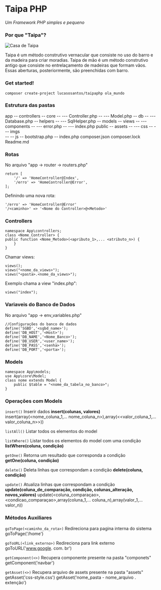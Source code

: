 # Taipa PHP  
*Um Framework PHP simples e pequeno*
  
### Por que "Taipa"?
  
![Casa de Taipa](https://upload.wikimedia.org/wikipedia/commons/thumb/8/88/Serra-Talhada-Casa-de-taipa.jpg/1200px-Serra-Talhada-Casa-de-taipa.jpg)
  
Taipa é um método construtivo vernacular que consiste no uso do barro e da madeira para criar moradias. Taipa de mão é um método construtivo antigo que consiste no entrelaçamento de madeiras que formam vãos. Essas aberturas, posteriormente, são preenchidas com barro.
  
### Get started!
  
```composer create-project lucasosantos/taipaphp ola_mundo```
  
### Estrutura das pastas

app
-- controllers
-- core
-- --- Controller.php
-- --- Model.php
-- db
-- --- Database.php
-- helpers
-- --- SqlHelper.php
-- models
-- views
-- --- components
-- --- error.php
-- --- index.php
public
-- assets
-- --- css
-- --- imgs  
-- -- js
-- bootstrap.php
-- index.php
composer.json 
composer.lock 
Readme.md

### Rotas
  
No arquivo "app -> router -> routers.php"

    return [
        '/' => 'HomeController@Index',
        '/erro' => 'HomeController@Error',
    ];

Definindo uma nova rota:

    '/erro' => 'HomeController@Error'
    '/<caminho>' => '<Nome do Controller>@<Metodo>'
  
### Controllers

    namespace App\controllers;
    class <Nome_Controller> {
    public function <Nome_Metodo>(<apributo_1>,... <atributo_n>) {
        }
    }

Chamar views:

    views();
    views("<nome_da_views>");
    views("<pasta>.<nome_da_views>");
    
Exemplo chama a view "index.php":

    views("index");

### Variaveis do Banco de Dados
  
No arquivo "app -> env_variables.php"

    //Configurações do banco de dados
    define('SGBD','<sgbd_name>');
    define('DB_HOST','<Host>');
    define('DB_NAME','<Nome_Banco>');
    define('DB_USER','<user_name>');
    define('DB_PASS','<senha>');
    define('DB_PORT','<porta>');
  
### Models

    namespace App\models;
    use App\core\Model;
    class nome extends Model {
        public $table = "<nome_da_tabela_no_banco>";
    }  

### Operações com Models

```insert()```
Inserir dados
**insert(colunas, valores)**
insert(array(<nome_coluna_1,... nome_coluna_n>),array(<<valor_coluna_1,... valor_coluna_n>>))

```listAll()```
Listar todos os elementos do model

```listWhere()```
Listar todos os elementos do model com uma condição
**listWhere(coluna, condição)**

```getOne()```
Retorna um resultado que corresponda a condição
**getOne(coluna, condição)**

```delete()```
Deleta linhas que correspondam a condição
**delete(coluna, condição)**

```update()```
Atualiza linhas que correspondam a condição
**update(coluna_de_comparação, condição, colunas_alteração, novos_valores)**
update(<coluna_comparaçao>,<condicao_comparaçao>,array(coluna_1,... coluna_n),array(valor_1,... valor_n))
  
### Métodos Auxiliares
  
```goToPage(<caminho_da_rota>)```
Redireciona para pagina interna do sistema
goToPage('/home')

```goToURL(<link_externo>)```
Redireciona para link externo
goToURL('www.google. com. br')
    
```getComponent(<>)```
Recupera componente presente na pasta "componets"
getComponent('navbar')
    
```getAsset(<>)```
Recupera arquivo de assets presente na pasta "assets"
getAsset('css-style.css')
getAsset('nome_pasta - nome_arquivo . extenção')
